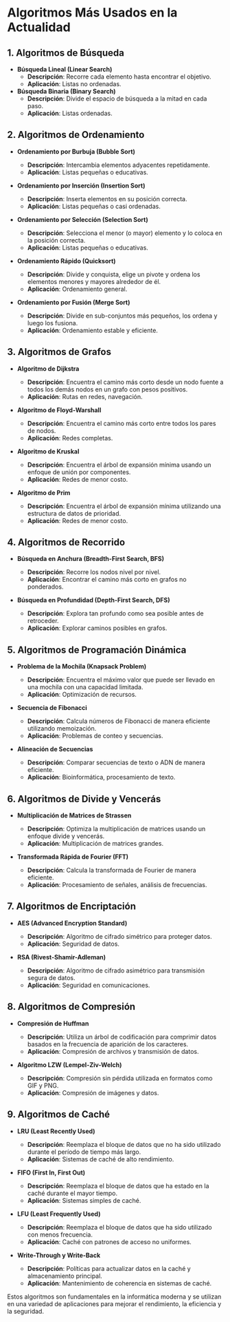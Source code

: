 # Algoritmos Más Usados en la Actualidad

## 1. Algoritmos de Búsqueda

- **Búsqueda Lineal (Linear Search)**
  - **Descripción**: Recorre cada elemento hasta encontrar el objetivo.
  - **Aplicación**: Listas no ordenadas.
- **Búsqueda Binaria (Binary Search)**
  - **Descripción**: Divide el espacio de búsqueda a la mitad en cada paso.
  - **Aplicación**: Listas ordenadas.

## 2. Algoritmos de Ordenamiento

- **Ordenamiento por Burbuja (Bubble Sort)**

  - **Descripción**: Intercambia elementos adyacentes repetidamente.
  - **Aplicación**: Listas pequeñas o educativas.

- **Ordenamiento por Inserción (Insertion Sort)**

  - **Descripción**: Inserta elementos en su posición correcta.
  - **Aplicación**: Listas pequeñas o casi ordenadas.

- **Ordenamiento por Selección (Selection Sort)**

  - **Descripción**: Selecciona el menor (o mayor) elemento y lo coloca en la posición correcta.
  - **Aplicación**: Listas pequeñas o educativas.

- **Ordenamiento Rápido (Quicksort)**

  - **Descripción**: Divide y conquista, elige un pivote y ordena los elementos menores y mayores alrededor de él.
  - **Aplicación**: Ordenamiento general.

- **Ordenamiento por Fusión (Merge Sort)**
  - **Descripción**: Divide en sub-conjuntos más pequeños, los ordena y luego los fusiona.
  - **Aplicación**: Ordenamiento estable y eficiente.

## 3. Algoritmos de Grafos

- **Algoritmo de Dijkstra**

  - **Descripción**: Encuentra el camino más corto desde un nodo fuente a todos los demás nodos en un grafo con pesos positivos.
  - **Aplicación**: Rutas en redes, navegación.

- **Algoritmo de Floyd-Warshall**

  - **Descripción**: Encuentra el camino más corto entre todos los pares de nodos.
  - **Aplicación**: Redes completas.

- **Algoritmo de Kruskal**

  - **Descripción**: Encuentra el árbol de expansión mínima usando un enfoque de unión por componentes.
  - **Aplicación**: Redes de menor costo.

- **Algoritmo de Prim**
  - **Descripción**: Encuentra el árbol de expansión mínima utilizando una estructura de datos de prioridad.
  - **Aplicación**: Redes de menor costo.

## 4. Algoritmos de Recorrido

- **Búsqueda en Anchura (Breadth-First Search, BFS)**

  - **Descripción**: Recorre los nodos nivel por nivel.
  - **Aplicación**: Encontrar el camino más corto en grafos no ponderados.

- **Búsqueda en Profundidad (Depth-First Search, DFS)**
  - **Descripción**: Explora tan profundo como sea posible antes de retroceder.
  - **Aplicación**: Explorar caminos posibles en grafos.

## 5. Algoritmos de Programación Dinámica

- **Problema de la Mochila (Knapsack Problem)**

  - **Descripción**: Encuentra el máximo valor que puede ser llevado en una mochila con una capacidad limitada.
  - **Aplicación**: Optimización de recursos.

- **Secuencia de Fibonacci**

  - **Descripción**: Calcula números de Fibonacci de manera eficiente utilizando memoización.
  - **Aplicación**: Problemas de conteo y secuencias.

- **Alineación de Secuencias**
  - **Descripción**: Comparar secuencias de texto o ADN de manera eficiente.
  - **Aplicación**: Bioinformática, procesamiento de texto.

## 6. Algoritmos de Divide y Vencerás

- **Multiplicación de Matrices de Strassen**

  - **Descripción**: Optimiza la multiplicación de matrices usando un enfoque divide y vencerás.
  - **Aplicación**: Multiplicación de matrices grandes.

- **Transformada Rápida de Fourier (FFT)**
  - **Descripción**: Calcula la transformada de Fourier de manera eficiente.
  - **Aplicación**: Procesamiento de señales, análisis de frecuencias.

## 7. Algoritmos de Encriptación

- **AES (Advanced Encryption Standard)**

  - **Descripción**: Algoritmo de cifrado simétrico para proteger datos.
  - **Aplicación**: Seguridad de datos.

- **RSA (Rivest-Shamir-Adleman)**
  - **Descripción**: Algoritmo de cifrado asimétrico para transmisión segura de datos.
  - **Aplicación**: Seguridad en comunicaciones.

## 8. Algoritmos de Compresión

- **Compresión de Huffman**

  - **Descripción**: Utiliza un árbol de codificación para comprimir datos basados en la frecuencia de aparición de los caracteres.
  - **Aplicación**: Compresión de archivos y transmisión de datos.

- **Algoritmo LZW (Lempel-Ziv-Welch)**
  - **Descripción**: Compresión sin pérdida utilizada en formatos como GIF y PNG.
  - **Aplicación**: Compresión de imágenes y datos.

## 9. Algoritmos de Caché

- **LRU (Least Recently Used)**

  - **Descripción**: Reemplaza el bloque de datos que no ha sido utilizado durante el período de tiempo más largo.
  - **Aplicación**: Sistemas de caché de alto rendimiento.

- **FIFO (First In, First Out)**

  - **Descripción**: Reemplaza el bloque de datos que ha estado en la caché durante el mayor tiempo.
  - **Aplicación**: Sistemas simples de caché.

- **LFU (Least Frequently Used)**

  - **Descripción**: Reemplaza el bloque de datos que ha sido utilizado con menos frecuencia.
  - **Aplicación**: Caché con patrones de acceso no uniformes.

- **Write-Through y Write-Back**
  - **Descripción**: Políticas para actualizar datos en la caché y almacenamiento principal.
  - **Aplicación**: Mantenimiento de coherencia en sistemas de caché.

Estos algoritmos son fundamentales en la informática moderna y se utilizan en una variedad de aplicaciones para mejorar el rendimiento, la eficiencia y la seguridad.
